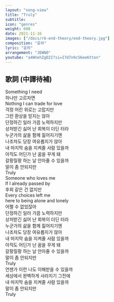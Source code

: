 ```yaml
---
layout: "song-view"
title: "Truly"
subtitle:
icon: "genres"
weight: 608
date: 2021-11-16
images: ["/docs/r6-end-theory/end-theory.jpg"]
composition: "윤하"
lyric: "윤하"
arrangement: "JEWNO"
youtube: "a4WVehZgD2I?si=I7d7n9cS6ee6tton"
---
```


## 歌詞 (中譯待補)

Something I need  
하나만 고르자면  
Nothing I can trade for love  
걱정 어린 위로는 고맙지만  
그런 환상을 믿지는 않아  
단정하긴 일러 가끔 노력하지만  
상처받긴 싫어 난 회복이 더딘 터라  
누군가의 삶을 함께 짊어지기엔  
나조차도 당장 여유롭지가 않아  
내 마지막 숨을 지켜줄 사람 있을까  
아직도 어딘가 난 꿈을 꾸게 돼  
갈팡질팡 하는 날 안아줄 수 있을까  
말이 좀 안되지만  
Truly  
Someone who loves me  
If I already passed by  
후회 같은 건 없지만  
Every choices left me  
here to being alone and lonely  
어쩔 수 없었잖아  
단정하긴 일러 가끔 노력하지만  
상처받긴 싫어 난 회복이 더딘 터라  
누군가의 삶을 함께 짊어지기엔  
나조차도 당장 여유롭지가 않아  
내 마지막 숨을 지켜줄 사람 있을까  
아직도 어딘가 난 꿈을 꾸게 돼  
갈팡질팡 하는 날 안아줄 수 있을까  
말이 좀 안되지만  
Truly  
언젠가 이런 나도 이해받을 수 있을까  
세상에서 완벽하게 사라지기 그전에  
내 마지막 숨을 지켜줄 사람 있을까  
말이 좀 안되지만  
Truly  
